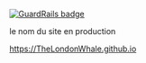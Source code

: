
[![GuardRails badge](https://badges.production.guardrails.io/TheLondonWhale/TheLondonWhale.github.io.svg)](https://www.guardrails.io)

le nom du site en production

https://TheLondonWhale.github.io
